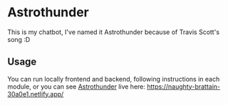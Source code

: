 # Astrothunder

This is my chatbot, I've named it Astrothunder because of Travis Scott's song :D

## Usage

You can run locally frontend and backend, following instructions in each module, or you can see [Astrothunder](https://naughty-brattain-30a0e1.netlify.app/) live here: <https://naughty-brattain-30a0e1.netlify.app/>
